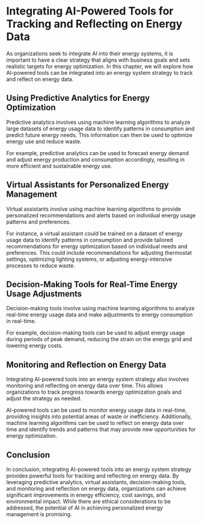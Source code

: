 # Integrating AI-Powered Tools for Tracking and Reflecting on Energy Data

As organizations seek to integrate AI into their energy systems, it is important to have a clear strategy that aligns with business goals and sets realistic targets for energy optimization. In this chapter, we will explore how AI-powered tools can be integrated into an energy system strategy to track and reflect on energy data.

Using Predictive Analytics for Energy Optimization
--------------------------------------------------

Predictive analytics involves using machine learning algorithms to analyze large datasets of energy usage data to identify patterns in consumption and predict future energy needs. This information can then be used to optimize energy use and reduce waste.

For example, predictive analytics can be used to forecast energy demand and adjust energy production and consumption accordingly, resulting in more efficient and sustainable energy use.

Virtual Assistants for Personalized Energy Management
-----------------------------------------------------

Virtual assistants involve using machine learning algorithms to provide personalized recommendations and alerts based on individual energy usage patterns and preferences.

For instance, a virtual assistant could be trained on a dataset of energy usage data to identify patterns in consumption and provide tailored recommendations for energy optimization based on individual needs and preferences. This could include recommendations for adjusting thermostat settings, optimizing lighting systems, or adjusting energy-intensive processes to reduce waste.

Decision-Making Tools for Real-Time Energy Usage Adjustments
------------------------------------------------------------

Decision-making tools involve using machine learning algorithms to analyze real-time energy usage data and make adjustments to energy consumption in real-time.

For example, decision-making tools can be used to adjust energy usage during periods of peak demand, reducing the strain on the energy grid and lowering energy costs.

Monitoring and Reflection on Energy Data
----------------------------------------

Integrating AI-powered tools into an energy system strategy also involves monitoring and reflecting on energy data over time. This allows organizations to track progress towards energy optimization goals and adjust the strategy as needed.

AI-powered tools can be used to monitor energy usage data in real-time, providing insights into potential areas of waste or inefficiency. Additionally, machine learning algorithms can be used to reflect on energy data over time and identify trends and patterns that may provide new opportunities for energy optimization.

Conclusion
----------

In conclusion, integrating AI-powered tools into an energy system strategy provides powerful tools for tracking and reflecting on energy data. By leveraging predictive analytics, virtual assistants, decision-making tools, and monitoring and reflection on energy data, organizations can achieve significant improvements in energy efficiency, cost savings, and environmental impact. While there are ethical considerations to be addressed, the potential of AI in achieving personalized energy management is promising.
